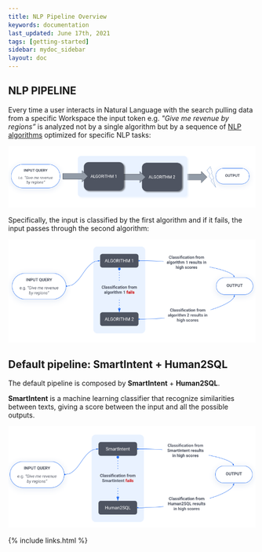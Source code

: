 ```yaml
---
title: NLP Pipeline Overview
keywords: documentation
last_updated: June 17th, 2021
tags: [getting-started]
sidebar: mydoc_sidebar
layout: doc
---
```


## NLP PIPELINE

Every time a user interacts in Natural Language with the search pulling data from a specific Workspace 
the input token e.g. *"Give me revenue by regions”* is analyzed not by a single algorithm but by a sequence of [NLP algorithms] optimized for specific NLP tasks:


<p align="center">
  <img src="https://github.com/AskdataHQ/askdata-docs/raw/gh-pages/docs/media/pipeline_overview.png">
</p>


Specifically, the input is classified by the first algorithm and if it fails, the input passes through the second algorithm:


<p align="center">
  <img src="https://github.com/AskdataHQ/askdata-docs/raw/gh-pages/docs/media/pipeline_overview_second.png">
</p>


## Default pipeline: SmartIntent + Human2SQL

The default pipeline is composed by **SmartIntent** + **Human2SQL**.

**SmartIntent** is a machine learning classifier that recognize similarities between texts, giving a score between the input and all the possible outputs.


<p align="center">
  <img src="https://github.com/AskdataHQ/askdata-docs/raw/gh-pages/docs/media/pipeline_smartintent_human2sql.png">
</p>


[NLP algorithms]: https://github.com/AskdataHQ/askdata-docs/blob/gh-pages/docs/nlp-advanced-configuration.md

{% include links.html %}
